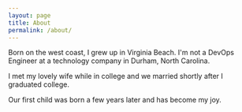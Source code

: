 ```yaml
---
layout: page
title: About
permalink: /about/
---
```


Born on the west coast, I grew up in Virginia Beach. I'm not a DevOps Engineer at a technology company in Durham, North Carolina.

I met my lovely wife while in college and we married shortly after I graduated college. 

Our first child was born a few years later and has become my joy.
